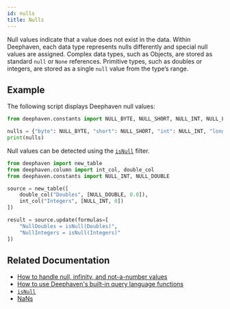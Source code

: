```yaml
---
id: nulls
title: Nulls
---
```


Null values indicate that a value does not exist in the data. Within Deephaven, each data type represents nulls differently and special null values are assigned. Complex data types, such as Objects, are stored as standard `null` or `None` references. Primitive types, such as doubles or integers, are stored as a single `null` value from the type’s range.

## Example

The following script displays Deephaven null values:

```python
from deephaven.constants import NULL_BYTE, NULL_SHORT, NULL_INT, NULL_LONG, NULL_FLOAT, NULL_DOUBLE;

nulls = {"byte": NULL_BYTE, "short": NULL_SHORT, "int": NULL_INT, "long": NULL_LONG, "float": NULL_FLOAT, "double": NULL_DOUBLE}
print(nulls)
```

Null values can be detected using the [`isNull`](../query-library/isNull.md) filter.

```python order=source,result
from deephaven import new_table
from deephaven.column import int_col, double_col
from deephaven.constants import NULL_INT, NULL_DOUBLE

source = new_table([
    double_col("Doubles", [NULL_DOUBLE, 0.0]),
    int_col("Integers", [NULL_INT, 0])
])

result = source.update(formulas=[
    "NullDoubles = isNull(Doubles)",
    "NullIntegers = isNull(Integers)"
])
```

## Related Documentation

- [How to handle null, infinity, and not-a-number values](../../../how-to-guides/handle-null-inf-nan.md)
- [How to use Deephaven's built-in query language functions](../../../how-to-guides/query-language-functions.md)
- [`isNull`](../query-library/isNull.md)
- [NaNs](./NaNs.md)
